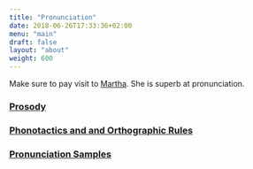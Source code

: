 ```yaml
---
title: "Pronunciation"
date: 2018-06-26T17:33:36+02:00
menu: "main"
draft: false
layout: "about"
weight: 600 
---
```

Make sure to pay visit to [Martha](https://oqaasileriffik.gl/langtech/martha/). She is superb at pronunciation.

### [Prosody](prosody/)
### [Phonotactics and and Orthographic Rules](rules/)
### [Pronunciation Samples](samples/)
